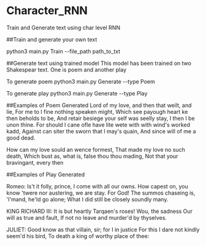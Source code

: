 # Character_RNN
Train and Generate text using char level RNN

##Train and generate your own text

python3 main.py Train --file_path path_to_txt

##Generate text using trained model
This model has been trained on two Shakespear text. One is poem and another play

To generate poem
python3 main.py Generate --type Poem

To generate play
python3 main.py Generate --type Play

##Examples of Poem Generated
Lord of my love, and then that weilt, and lie,
For me to I fine nothing speaken might,
Which see payough heart ke then beholds to be,
And retair besiege your self was seelly stay,
I then I be unon thine.
For should I cane ofle have lite wete with with wind's worked kadd,
Against can siter the sworn that I may's quain,
And since will of me a good dead.


How can my love sould an wence formest,
That made my love no such death,
Which bust as, what is, false thou thou mading,
Not that your bravingant, every then


##Examples of Play Generated 

Romeo:
Is't it folly, prince,
I come with all our owns. How capest on,
you know 'twere nor austering, we are stay. For God!
The summos chaseing is, 'I'mand, he'ld go alone;
What I did still be closely soundly many.

KING RICHARD III:
It is but heartly Tarqaen's roses!
Wou, the sadness Our will as true and fault,
If not no leave and murder'd by thyselves.

JULIET:
Good know as that villain, sir; for I in justice
For this I dare not kindly seem'd his bird,
To death a king of worthy place of thee:

